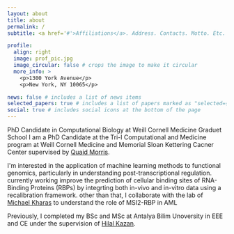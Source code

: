 ```yaml
---
layout: about
title: about
permalink: /
subtitle: <a href='#'>Affiliations</a>. Address. Contacts. Motto. Etc.

profile:
  align: right
  image: prof_pic.jpg
  image_circular: false # crops the image to make it circular
  more_info: >
    <p>1300 York Avenue</p>
    <p>New York, NY 10065</p>

news: false # includes a list of news items
selected_papers: true # includes a list of papers marked as "selected={true}"
social: true # includes social icons at the bottom of the page
---
```


PhD Candidate in Computational Biology at Weill Cornell Medicine Graduet School
I am a PhD Candidate at the Tri-I Computational and Medicine program at Weill Cornell Medicine and Memorial Sloan Kettering Cacner Center supervised by [Quaid Morris](http://www.morrislab.ai/).

I'm interested in the application of machine learning methods to functional genomics, particularly in understanding post-transcriptional regulation. currently working improve the prediction of cellular binding sites of RNA-Binding Proteins (RBPs) by integrting both in-vivo and in-vitro data using a recalibration framework. other than that, I collaborate with the lab of [Michael Kharas](https://www.mskcc.org/research/ski/labs/michael-kharas) to understand the role of MSI2-RBP in AML

Previously, I completed my BSc and MSc at Antalya Bilim Unoversity in EEE and CE under the supervision of [Hilal Kazan](https://scholar.google.com/citations?user=vxtfpUQAAAAJ&hl=en).